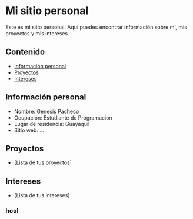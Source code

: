 # Mi sitio personal
Este es mi sitio personal. Aquí puedes encontrar información sobre mí, mis proyectos y mis intereses.
## Contenido
* [Información personal](#información-personal)
* [Proyectos](#proyectos)
* [Intereses](#intereses)
## Información personal
* Nombre: Genesis Pacheco
* Ocupación: Estudiante de Programacion
* Lugar de residencia: Guayaquil
* Sitio web: ...
## Proyectos
* [Lista de tus proyectos]
## Intereses
* [Lista de tus intereses]

### hool
